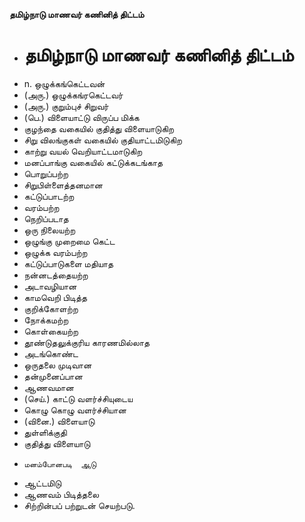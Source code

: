 **தமிழ்நாடு மாணவர் கணினித் திட்டம்**
- # தமிழ்நாடு மாணவர் கணினித் திட்டம்
- n. ஒழுக்கங்கெட்டவன்
- (அரு.)   ஒழுக்கங்ரகெட்டவர்
- (அரு.) குறும்புச் சிறுவர்
- (பெ.) விளையாட்டு விருப்ப மிக்க
- குழந்தை வகையில் குதித்து விளையாடுகிற
- சிறு விலங்குகள் வகையில் குதியாட்டமிடுகிற
- காற்று வயல் வெறியாட்டமாடுகிற
- மனப்பாங்கு வகையில் கட்டுக்கடங்காத
- பொறுப்பற்ற
- சிறுபிள்ளைத்தனமான
-  கட்டுப்பாடற்ற
-   வரம்பற்ற
-  நெறிப்படாத
- ஒரு நிலையற்ற
- ஒழுங்கு முறைமை கெட்ட
- ஒழுக்க வரம்பற்ற
- கட்டுப்பாடுகளை மதியாத
-   நன்னடத்தையற்ற
- அடாவழியான
- காமவெறி பிடித்த
- குறிக்கோளற்ற
- நோக்கமற்ற
- கொள்கையற்ற
- தூண்டுதலுக்குரிய காரணமில்லாத
- அடங்கொண்ட
- ஒருதலை முடிவான
-  தன்முனைப்பான
- ஆணவமான
- (செய்.) காட்டு வளர்ச்சியுடைய
- கொழு கொழு வளர்ச்சியான
- (வினை.) விளையாடு
- துள்ளிக்குதி
- குதித்து விளையாடு
-     மனம்போனபடி  ஆடு
- ஆட்டமிடு
-  ஆணவம் பிடித்தலை
- சிற்றின்பப் பற்றுடன் செயற்படு.

